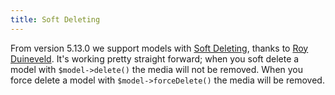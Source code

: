 ```yaml
---
title: Soft Deleting
---
```


From version 5.13.0 we support models with [Soft Deleting](https://laravel.com/docs/eloquent#soft-deleting), thanks to [Roy Duineveld](https://royduineveld.nl). It's working pretty straight forward; when you soft delete a model with `$model->delete()` the media will not be removed. When you force delete a model with `$model->forceDelete()` the media will be removed.
